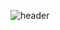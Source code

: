 ![header](https://capsule-render.vercel.app/api?type=rect&color=gradient&section=header&text=BoNa's%20repository:sunglasses:)
